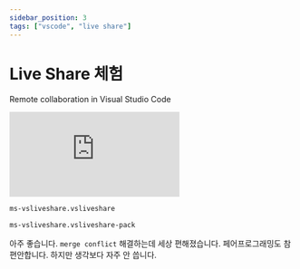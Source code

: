 ```yaml
---
sidebar_position: 3
tags: ["vscode", "live share"]
---
```


# Live Share 체험

Remote collaboration in Visual Studio Code

<iframe class="codepen" src="https://www.youtube.com/embed/A2ceblXTBBc" title="YouTube video player" frameborder="0" allow="accelerometer; autoplay; clipboard-write; encrypted-media; gyroscope; picture-in-picture; web-share" allowfullscreen></iframe>

```txt
ms-vsliveshare.vsliveshare
```

```txt
ms-vsliveshare.vsliveshare-pack
```

아주 좋습니다. `merge conflict` 해결하는데 세상 편해졌습니다. 페어프로그래밍도 참 편안합니다. 하지만 생각보다 자주 안 씁니다.
